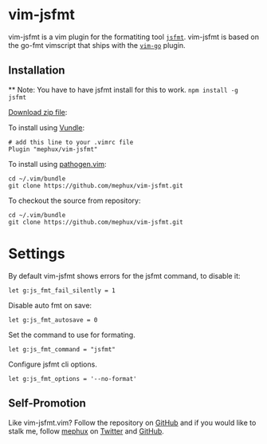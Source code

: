 # vim-jsfmt

vim-jsfmt is a vim plugin for the formatiting tool [`jsfmt`](https://github.com/rdio/jsfmt). vim-jsfmt is based on the 
go-fmt vimscript that ships with the [`vim-go`](https://github.com/fatih/vim-go) plugin.

## Installation

** Note: You have to have jsfmt install for this to work. `npm install -g jsfmt`

[Download zip file](https://github.com/mephux/vim-jsfmt/archive/master.zip):

To install using [Vundle](https://github.com/gmarik/Vundle.vim):

    # add this line to your .vimrc file
    Plugin "mephux/vim-jsfmt"

To install using [pathogen.vim](https://github.com/tpope/vim-pathogen):

    cd ~/.vim/bundle
    git clone https://github.com/mephux/vim-jsfmt.git

To checkout the source from repository:

    cd ~/.vim/bundle
    git clone https://github.com/mephux/vim-jsfmt.git

# Settings

By default vim-jsfmt shows errors for the jsfmt command, to disable it:

```vim
let g:js_fmt_fail_silently = 1
```

Disable auto fmt on save:

```vim
let g:js_fmt_autosave = 0
```

Set the command to use for formating.

```vim
let g:js_fmt_command = "jsfmt"
```

Configure jsfmt cli options.

```vim
let g:js_fmt_options = '--no-format'
```

## Self-Promotion

Like vim-jsfmt.vim? Follow the repository on
[GitHub](https://github.com/mephux/vim-jsfmt) and if
you would like to stalk me, follow [mephux](http://dweb.io/) on
[Twitter](http://twitter.com/mephux) and
[GitHub](https://github.com/mephux).
